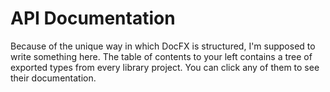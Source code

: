 # API Documentation

Because of the unique way in which DocFX is structured, I'm supposed to write something here. The table of contents to
your left contains a tree of exported types from every library project. You can click any of them to see their
documentation.